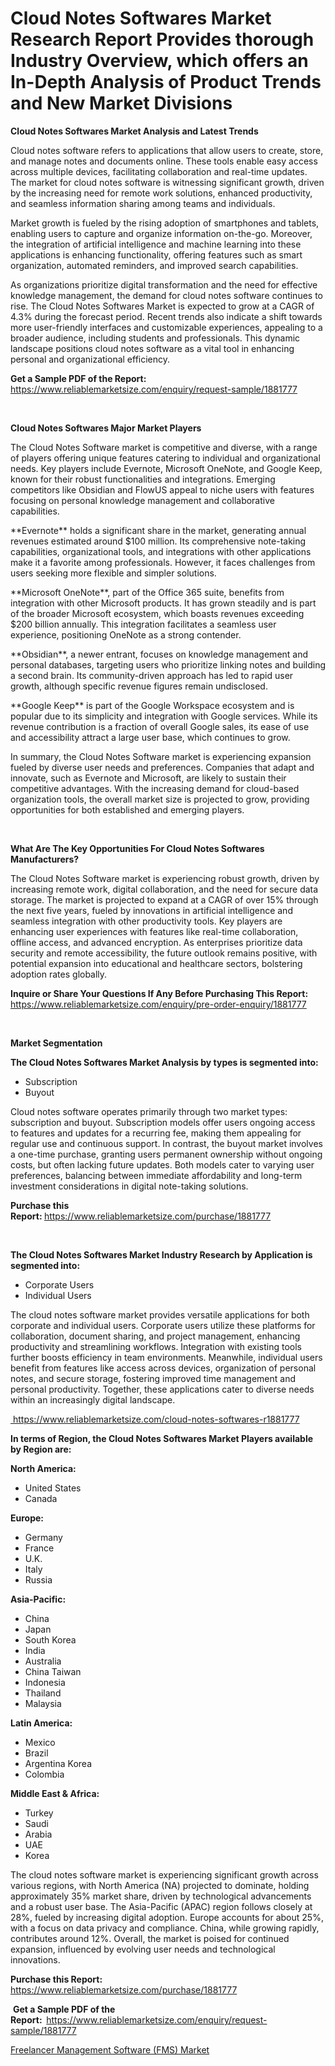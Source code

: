 <p><h1>Cloud Notes Softwares Market Research Report Provides thorough Industry Overview, which offers an In-Depth Analysis of Product Trends and New Market Divisions</h1></p><p><strong>Cloud Notes Softwares Market Analysis and Latest Trends</strong></p>
<p><p>Cloud notes software refers to applications that allow users to create, store, and manage notes and documents online. These tools enable easy access across multiple devices, facilitating collaboration and real-time updates. The market for cloud notes software is witnessing significant growth, driven by the increasing need for remote work solutions, enhanced productivity, and seamless information sharing among teams and individuals.</p><p>Market growth is fueled by the rising adoption of smartphones and tablets, enabling users to capture and organize information on-the-go. Moreover, the integration of artificial intelligence and machine learning into these applications is enhancing functionality, offering features such as smart organization, automated reminders, and improved search capabilities.</p><p>As organizations prioritize digital transformation and the need for effective knowledge management, the demand for cloud notes software continues to rise. The Cloud Notes Softwares Market is expected to grow at a CAGR of 4.3% during the forecast period. Recent trends also indicate a shift towards more user-friendly interfaces and customizable experiences, appealing to a broader audience, including students and professionals. This dynamic landscape positions cloud notes software as a vital tool in enhancing personal and organizational efficiency.</p></p>
<p><strong>Get a Sample PDF of the Report:&nbsp;</strong> <a href="https://www.reliablemarketsize.com/enquiry/request-sample/1881777?utm_campaign=3307&utm_medium=2&utm_source=Github&utm_content=ia&utm_term=11032025&utm_id=cloud-notes-softwares">https://www.reliablemarketsize.com/enquiry/request-sample/1881777</a></p>
<p>&nbsp;</p>
<p><strong>Cloud Notes Softwares Major Market Players</strong></p>
<p><p>The Cloud Notes Software market is competitive and diverse, with a range of players offering unique features catering to individual and organizational needs. Key players include Evernote, Microsoft OneNote, and Google Keep, known for their robust functionalities and integrations. Emerging competitors like Obsidian and FlowUS appeal to niche users with features focusing on personal knowledge management and collaborative capabilities.</p><p>**Evernote** holds a significant share in the market, generating annual revenues estimated around $100 million. Its comprehensive note-taking capabilities, organizational tools, and integrations with other applications make it a favorite among professionals. However, it faces challenges from users seeking more flexible and simpler solutions.</p><p>**Microsoft OneNote**, part of the Office 365 suite, benefits from integration with other Microsoft products. It has grown steadily and is part of the broader Microsoft ecosystem, which boasts revenues exceeding $200 billion annually. This integration facilitates a seamless user experience, positioning OneNote as a strong contender.</p><p>**Obsidian**, a newer entrant, focuses on knowledge management and personal databases, targeting users who prioritize linking notes and building a second brain. Its community-driven approach has led to rapid user growth, although specific revenue figures remain undisclosed.</p><p>**Google Keep** is part of the Google Workspace ecosystem and is popular due to its simplicity and integration with Google services. While its revenue contribution is a fraction of overall Google sales, its ease of use and accessibility attract a large user base, which continues to grow.</p><p>In summary, the Cloud Notes Software market is experiencing expansion fueled by diverse user needs and preferences. Companies that adapt and innovate, such as Evernote and Microsoft, are likely to sustain their competitive advantages. With the increasing demand for cloud-based organization tools, the overall market size is projected to grow, providing opportunities for both established and emerging players.</p></p>
<p>&nbsp;</p>
<p><strong>What Are The Key Opportunities For Cloud Notes Softwares Manufacturers?</strong></p>
<p><p>The Cloud Notes Software market is experiencing robust growth, driven by increasing remote work, digital collaboration, and the need for secure data storage. The market is projected to expand at a CAGR of over 15% through the next five years, fueled by innovations in artificial intelligence and seamless integration with other productivity tools. Key players are enhancing user experiences with features like real-time collaboration, offline access, and advanced encryption. As enterprises prioritize data security and remote accessibility, the future outlook remains positive, with potential expansion into educational and healthcare sectors, bolstering adoption rates globally.</p></p>
<p><strong>Inquire or Share Your Questions If Any Before Purchasing This Report:</strong> <a href="https://www.reliablemarketsize.com/enquiry/pre-order-enquiry/1881777?utm_campaign=3307&utm_medium=2&utm_source=Github&utm_content=ia&utm_term=11032025&utm_id=cloud-notes-softwares">https://www.reliablemarketsize.com/enquiry/pre-order-enquiry/1881777</a></p>
<p>&nbsp;</p>
<p><strong>Market Segmentation</strong></p>
<p><strong>The Cloud Notes Softwares Market Analysis by types is segmented into:</strong></p>
<p><ul><li>Subscription</li><li>Buyout</li></ul></p>
<p><p>Cloud notes software operates primarily through two market types: subscription and buyout. Subscription models offer users ongoing access to features and updates for a recurring fee, making them appealing for regular use and continuous support. In contrast, the buyout market involves a one-time purchase, granting users permanent ownership without ongoing costs, but often lacking future updates. Both models cater to varying user preferences, balancing between immediate affordability and long-term investment considerations in digital note-taking solutions.</p></p>
<p><strong>Purchase this Report:&nbsp;</strong><a href="https://www.reliablemarketsize.com/purchase/1881777?utm_campaign=3307&utm_medium=2&utm_source=Github&utm_content=ia&utm_term=11032025&utm_id=cloud-notes-softwares">https://www.reliablemarketsize.com/purchase/1881777</a></p>
<p>&nbsp;</p>
<p><strong>The Cloud Notes Softwares Market Industry Research by Application is segmented into:</strong></p>
<p><ul><li>Corporate Users</li><li>Individual Users</li></ul></p>
<p><p>The cloud notes software market provides versatile applications for both corporate and individual users. Corporate users utilize these platforms for collaboration, document sharing, and project management, enhancing productivity and streamlining workflows. Integration with existing tools further boosts efficiency in team environments. Meanwhile, individual users benefit from features like access across devices, organization of personal notes, and secure storage, fostering improved time management and personal productivity. Together, these applications cater to diverse needs within an increasingly digital landscape.</p></p>
<p><a href="https://www.reliablemarketsize.com/cloud-notes-softwares-r1881777?utm_campaign=3307&utm_medium=2&utm_source=Github&utm_content=ia&utm_term=11032025&utm_id=cloud-notes-softwares">&nbsp;https://www.reliablemarketsize.com/cloud-notes-softwares-r1881777</a></p>
<p><strong>In terms of Region, the Cloud Notes Softwares Market Players available by Region are:</strong></p>
<p>
    <p> <strong> North America: </strong>
        <ul>
            <li>United States</li>
            <li>Canada</li>
        </ul>
        </p> 
    <p> <strong> Europe: </strong>
        <ul>
            <li>Germany</li>
            <li>France</li>
            <li>U.K.</li>
            <li>Italy</li>
            <li>Russia</li>
        </ul>
        </p> 
    <p> <strong> Asia-Pacific: </strong>
        <ul>
            <li>China</li>
            <li>Japan</li>
            <li>South Korea</li>
            <li>India</li>
            <li>Australia</li>
            <li>China Taiwan</li>
            <li>Indonesia</li>
            <li>Thailand</li>
            <li>Malaysia</li>
        </ul>
        </p> 
    <p> <strong> Latin America: </strong>
        <ul>
            <li>Mexico</li>
            <li>Brazil</li>
            <li>Argentina Korea</li>
            <li>Colombia</li>
        </ul>
        </p> 
    <p> <strong> Middle East & Africa: </strong>
        <ul>
            <li>Turkey</li>
            <li>Saudi</li>
            <li>Arabia</li>
            <li>UAE</li>
            <li>Korea</li>
        </ul>
    </p>
    </p>
<p><p>The cloud notes software market is experiencing significant growth across various regions, with North America (NA) projected to dominate, holding approximately 35% market share, driven by technological advancements and a robust user base. The Asia-Pacific (APAC) region follows closely at 28%, fueled by increasing digital adoption. Europe accounts for about 25%, with a focus on data privacy and compliance. China, while growing rapidly, contributes around 12%. Overall, the market is poised for continued expansion, influenced by evolving user needs and technological innovations.</p></p>
<p><strong>Purchase this Report: </strong><a href="https://www.reliablemarketsize.com/purchase/1881777?utm_campaign=3307&utm_medium=2&utm_source=Github&utm_content=ia&utm_term=11032025&utm_id=cloud-notes-softwares">https://www.reliablemarketsize.com/purchase/1881777</a></p>
<p>&nbsp;<strong>Get a Sample PDF of the Report:&nbsp;&nbsp;</strong><a href="https://www.reliablemarketsize.com/enquiry/request-sample/1881777?utm_campaign=3307&utm_medium=2&utm_source=Github&utm_content=ia&utm_term=11032025&utm_id=cloud-notes-softwares">https://www.reliablemarketsize.com/enquiry/request-sample/1881777</a></p>
<p><strong></strong></p>
<p><p><a href="https://github.com/lecaneidreks/Market-Research-Report-List-1/blob/main/freelancer-management-software-fms-market.md?utm_campaign=3307&utm_medium=2&utm_source=Github&utm_content=ia&utm_term=11032025&utm_id=cloud-notes-softwares">Freelancer Management Software (FMS) Market</a></p></p>